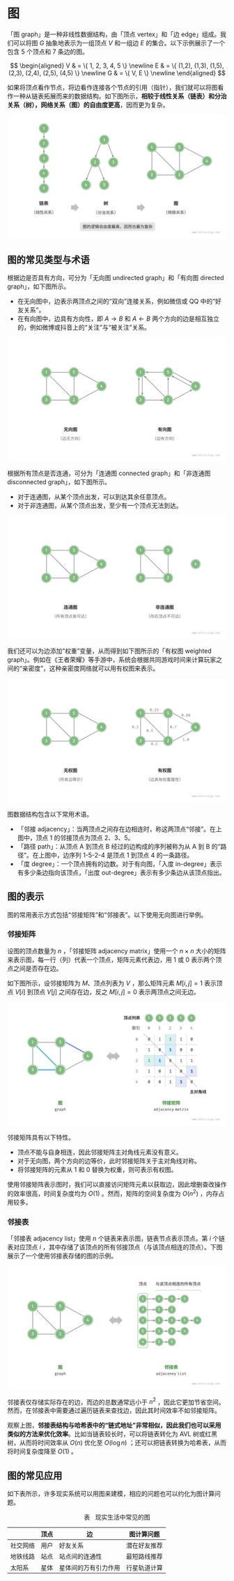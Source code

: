 # 图

「图 graph」是一种非线性数据结构，由「顶点 vertex」和「边 edge」组成。我们可以将图 $G$ 抽象地表示为一组顶点 $V$ 和一组边 $E$ 的集合。以下示例展示了一个包含 5 个顶点和 7 条边的图。

$$
\begin{aligned}
V & = \{ 1, 2, 3, 4, 5 \} \newline
E & = \{ (1,2), (1,3), (1,5), (2,3), (2,4), (2,5), (4,5) \} \newline
G & = \{ V, E \} \newline
\end{aligned}
$$

如果将顶点看作节点，将边看作连接各个节点的引用（指针），我们就可以将图看作一种从链表拓展而来的数据结构。如下图所示，**相较于线性关系（链表）和分治关系（树），网络关系（图）的自由度更高**，因而更为复杂。

![链表、树、图之间的关系](graph.assets/linkedlist_tree_graph.png)

## 图的常见类型与术语

根据边是否具有方向，可分为「无向图 undirected graph」和「有向图 directed graph」，如下图所示。

- 在无向图中，边表示两顶点之间的“双向”连接关系，例如微信或 QQ 中的“好友关系”。
- 在有向图中，边具有方向性，即 $A \rightarrow B$ 和 $A \leftarrow B$ 两个方向的边是相互独立的，例如微博或抖音上的“关注”与“被关注”关系。

![有向图与无向图](graph.assets/directed_graph.png)

根据所有顶点是否连通，可分为「连通图 connected graph」和「非连通图 disconnected graph」，如下图所示。

- 对于连通图，从某个顶点出发，可以到达其余任意顶点。
- 对于非连通图，从某个顶点出发，至少有一个顶点无法到达。

![连通图与非连通图](graph.assets/connected_graph.png)

我们还可以为边添加“权重”变量，从而得到如下图所示的「有权图 weighted graph」。例如在《王者荣耀》等手游中，系统会根据共同游戏时间来计算玩家之间的“亲密度”，这种亲密度网络就可以用有权图来表示。

![有权图与无权图](graph.assets/weighted_graph.png)

图数据结构包含以下常用术语。

- 「邻接 adjacency」：当两顶点之间存在边相连时，称这两顶点“邻接”。在上图中，顶点 1 的邻接顶点为顶点 2、3、5。
- 「路径 path」：从顶点 A 到顶点 B 经过的边构成的序列被称为从 A 到 B 的“路径”。在上图中，边序列 1-5-2-4 是顶点 1 到顶点 4 的一条路径。
- 「度 degree」：一个顶点拥有的边数。对于有向图，「入度 in-degree」表示有多少条边指向该顶点，「出度 out-degree」表示有多少条边从该顶点指出。

## 图的表示

图的常用表示方式包括“邻接矩阵”和“邻接表”。以下使用无向图进行举例。

### 邻接矩阵

设图的顶点数量为 $n$ ，「邻接矩阵 adjacency matrix」使用一个 $n \times n$ 大小的矩阵来表示图，每一行（列）代表一个顶点，矩阵元素代表边，用 $1$ 或 $0$ 表示两个顶点之间是否存在边。

如下图所示，设邻接矩阵为 $M$、顶点列表为 $V$ ，那么矩阵元素 $M[i, j] = 1$ 表示顶点 $V[i]$ 到顶点 $V[j]$ 之间存在边，反之 $M[i, j] = 0$ 表示两顶点之间无边。

![图的邻接矩阵表示](graph.assets/adjacency_matrix.png)

邻接矩阵具有以下特性。

- 顶点不能与自身相连，因此邻接矩阵主对角线元素没有意义。
- 对于无向图，两个方向的边等价，此时邻接矩阵关于主对角线对称。
- 将邻接矩阵的元素从 $1$ 和 $0$ 替换为权重，则可表示有权图。

使用邻接矩阵表示图时，我们可以直接访问矩阵元素以获取边，因此增删查改操作的效率很高，时间复杂度均为 $O(1)$ 。然而，矩阵的空间复杂度为 $O(n^2)$ ，内存占用较多。

### 邻接表

「邻接表 adjacency list」使用 $n$ 个链表来表示图，链表节点表示顶点。第 $i$ 个链表对应顶点 $i$ ，其中存储了该顶点的所有邻接顶点（与该顶点相连的顶点）。下图展示了一个使用邻接表存储的图的示例。

![图的邻接表表示](graph.assets/adjacency_list.png)

邻接表仅存储实际存在的边，而边的总数通常远小于 $n^2$ ，因此它更加节省空间。然而，在邻接表中需要通过遍历链表来查找边，因此其时间效率不如邻接矩阵。

观察上图，**邻接表结构与哈希表中的“链式地址”非常相似，因此我们也可以采用类似的方法来优化效率**。比如当链表较长时，可以将链表转化为 AVL 树或红黑树，从而将时间效率从 $O(n)$ 优化至 $O(\log n)$ ；还可以把链表转换为哈希表，从而将时间复杂度降至 $O(1)$ 。

## 图的常见应用

如下表所示，许多现实系统可以用图来建模，相应的问题也可以约化为图计算问题。

<p align="center"> 表 <id> &nbsp; 现实生活中常见的图 </p>

|          | 顶点 | 边                   | 图计算问题   |
| -------- | ---- | -------------------- | ------------ |
| 社交网络 | 用户 | 好友关系             | 潜在好友推荐 |
| 地铁线路 | 站点 | 站点间的连通性       | 最短路线推荐 |
| 太阳系   | 星体 | 星体间的万有引力作用 | 行星轨道计算 |
